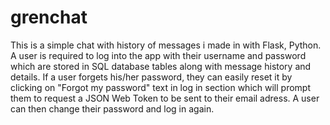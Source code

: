 # grenchat
This is a simple chat with history of messages i made in with Flask, Python.
A user is required to log into the app with their username and password which are stored in SQL database tables along with message history and details.
If a user forgets his/her password, they can easily reset it by clicking on "Forgot my password" text in log in section which will prompt them to request 
a JSON Web Token to be sent to their email adress. A user can then change their password and log in again.
